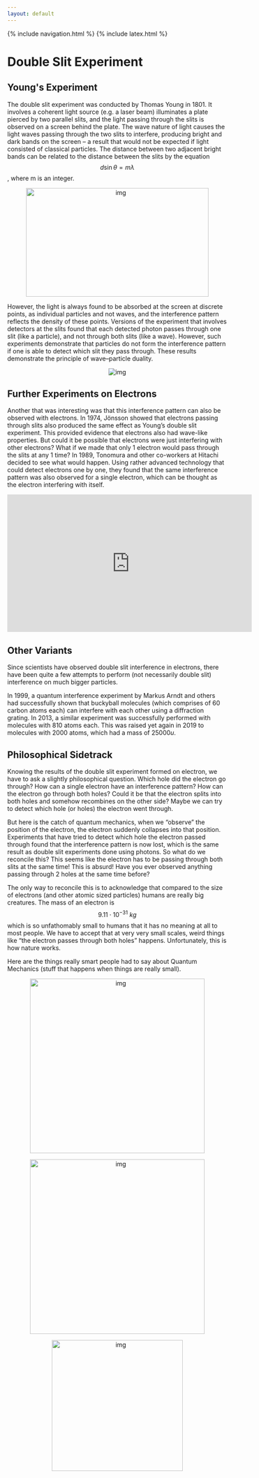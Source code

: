 ```yaml
---
layout: default
---
```


{% include navigation.html %}
{% include latex.html %}

# Double Slit Experiment

## Young's  Experiment

The double slit experiment was conducted by Thomas Young in 1801. It involves a coherent light source (e.g. a laser beam) illuminates a plate pierced by two parallel slits, and the light passing through the slits is observed on a screen behind the plate. The wave nature of light causes the light waves passing through the two slits to interfere, producing bright and dark bands on the screen – a result that would not be expected if light consisted of classical particles. The distance between two adjacent bright bands can be related to the distance between the slits by the equation  $$d\sin\theta= m\lambda$$, where m is an integer.

<p align="center"><img src="https://lh6.googleusercontent.com/X5eJ9GQXf_BNI9Lu3tc_mcSOIMHfOxJQLP997lkdFN7wUsH7U_YP54EUL703dLAz8RBYdiQHvS0-I2zfh9poaSobqq8jlk5lQdF5QOffNbf34NDhqK3HpY4EktvDgSJVIYGU2DrK=s0" alt="img" width="418" height="249"/></p>

However, the light is always found to be absorbed at the screen at discrete points, as individual particles and not waves, and the interference pattern reflects the density of these points. Versions of the experiment that involves detectors at the slits found that each detected photon passes through one slit (like a particle), and not through both slits (like a wave). However, such experiments demonstrate that particles do not form the interference pattern if one is able to detect which slit they pass through. These results demonstrate the principle of wave–particle duality. 

<p align="center"><img src="https://upload.wikimedia.org/wikipedia/commons/thumb/c/c2/Single_slit_and_double_slit2.jpg/350px-Single_slit_and_double_slit2.jpg" alt="img" /></p>

## Further Experiments on Electrons

Another that was interesting was that this interference pattern can also be observed with electrons. In 1974, Jönsson showed that electrons passing through slits also produced the same effect as Young’s double slit experiment. This provided evidence that electrons also had wave-like properties. But could it be possible that electrons were just interfering with other electrons? What if we made that only 1 electron would pass through the slits at any 1 time? In 1989, Tonomura and other co-workers at Hitachi decided to see what would happen. Using rather advanced technology that could detect electrons one by one, they found that the same interference pattern was also observed for a single electron, which can be thought as the electron interfering with itself.

<iframe width="560" height="315"
src="https://www.youtube.com/embed/Xmq_FJd1oUQ" 
frameborder="0" 
allow="accelerometer; autoplay; encrypted-media; gyroscope; picture-in-picture" 
allowfullscreen></iframe>

## Other Variants

Since scientists have observed double slit interference in electrons, there have been quite a few attempts to perform (not necessarily double slit) interference on much bigger particles.

In 1999, a quantum interference experiment by Markus Arndt and others had successfully shown that buckyball molecules (which comprises of $60$ carbon atoms each) can interfere with each other using a diffraction grating. In 2013, a similar experiment was successfully performed with molecules with $810$ atoms each. This was raised yet again in 2019 to molecules with $2000$ atoms, which had a mass of $25000u$.

## Philosophical Sidetrack

Knowing the results of the double slit experiment formed on electron, we have to ask a slightly philosophical question. Which hole did the electron go through? How can a single electron have an interference pattern? How can the electron go through both holes? Could it be that the electron splits into both holes and somehow recombines on the other side? Maybe we can try to detect which hole (or holes) the electron went through.

But here is the catch of quantum mechanics, when we “observe” the position of the electron, the electron suddenly collapses into that position. Experiments that have tried to detect which hole the electron passed through found that the interference pattern is now lost, which is the same result as double slit experiments done using photons. So what do we reconcile this? This seems like the electron has to be passing through both slits at the same time! This is absurd! Have you ever observed anything passing through 2 holes at the same time before?

The only way to reconcile this is to acknowledge that compared to the size of electrons (and other atomic sized particles) humans are really big creatures. The mass of an electron is $$9.11 \cdot 10^{-31}~kg$$ which is so unfathomably small to humans that it has no meaning at all to most people. We have to accept that at very very small scales, weird things like “the electron passes through both holes” happens. Unfortunately, this is how nature works.

Here are the things really smart people had to say about Quantum Mechanics (stuff that happens when things are really small).

<p align="center"><img src="https://lh6.googleusercontent.com/FNjMaBeoHVs06YC2dCqRzbPLTFxYKvFosDbZpp7Adytk7A7ESIrGsnCLJqrdZoaCvUIXR_LjUhQa4-155Qjs9WZye_EqgGxrcsGKrYX9RvcnEy8M2ubfBvqE-u-34n0rcMHwDsp_=s0" alt="img" width="400"/></p>

<p align="center"><img src="https://lh5.googleusercontent.com/N_bDp0Le2jp7G20fzTQxynM-LNyo3RPxVg23zhYoonRrM2FZxDwjAGqI_47KdkkaLOC7DHnV4M-R3CwMO0r-gyR6zzn2j8NKgTTQscywoHOY5JdiKKHd6MzV99WP9uFOzijDcgTk=s0" alt="img" width="400"/></p>

<p align="center"><img src="https://lh6.googleusercontent.com/6Pp_7BNi5qwrXzLKuinzEk4Uj9UmgcMVL5z7u353ou9AvkW5jooIHG7BAJTxYX1Xyt06Pi-D9l6ZOnskDvLH5pI8JZKAOh_tGeRZ9k2i8onxS2EFjkKGFPW3mG6rMvUWASY2Mchy=s0" alt="img" width="300" /></p>

